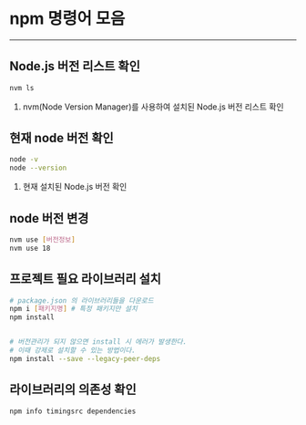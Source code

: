 # npm 명령어 모음

---

>

## Node.js 버전 리스트 확인

```bash
nvm ls
```

1. nvm(Node Version Manager)를 사용하여 설치된 Node.js 버전 리스트 확인

## 현재 node 버전 확인 

```bash
node -v
node --version
```

1. 현재 설치된 Node.js 버전 확인

## node 버전 변경

```bash
nvm use [버전정보]
nvm use 18
```

## 프로젝트 필요 라이브러리 설치

```bash
# package.json 의 라이브러리들을 다운로드 
npm i [패키지명] # 특정 패키지만 설치 
npm install 


# 버전관리가 되지 않으면 install 시 에러가 발생한다. 
# 이때 강제로 설치할 수 있는 방법이다. 
npm install --save --legacy-peer-deps
```

## 라이브러리의 의존성 확인 

```bash
npm info timingsrc dependencies
```

